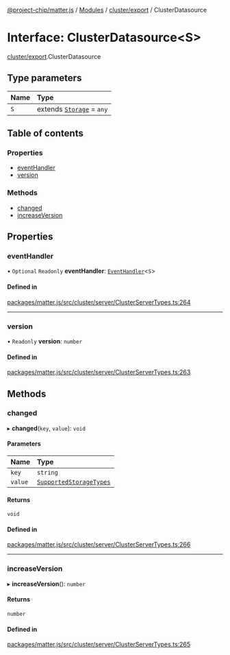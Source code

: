 [@project-chip/matter.js](../README.md) / [Modules](../modules.md) / [cluster/export](../modules/cluster_export.md) / ClusterDatasource

# Interface: ClusterDatasource\<S\>

[cluster/export](../modules/cluster_export.md).ClusterDatasource

## Type parameters

| Name | Type |
| :------ | :------ |
| `S` | extends [`Storage`](storage_export.Storage.md) = `any` |

## Table of contents

### Properties

- [eventHandler](cluster_export.ClusterDatasource-1.md#eventhandler)
- [version](cluster_export.ClusterDatasource-1.md#version)

### Methods

- [changed](cluster_export.ClusterDatasource-1.md#changed)
- [increaseVersion](cluster_export.ClusterDatasource-1.md#increaseversion)

## Properties

### eventHandler

• `Optional` `Readonly` **eventHandler**: [`EventHandler`](../classes/protocol_interaction_export.EventHandler.md)\<`S`\>

#### Defined in

[packages/matter.js/src/cluster/server/ClusterServerTypes.ts:264](https://github.com/project-chip/matter.js/blob/2d9f2165d2672864fda3496a6d0d5f93597f82c6/packages/matter.js/src/cluster/server/ClusterServerTypes.ts#L264)

___

### version

• `Readonly` **version**: `number`

#### Defined in

[packages/matter.js/src/cluster/server/ClusterServerTypes.ts:263](https://github.com/project-chip/matter.js/blob/2d9f2165d2672864fda3496a6d0d5f93597f82c6/packages/matter.js/src/cluster/server/ClusterServerTypes.ts#L263)

## Methods

### changed

▸ **changed**(`key`, `value`): `void`

#### Parameters

| Name | Type |
| :------ | :------ |
| `key` | `string` |
| `value` | [`SupportedStorageTypes`](../modules/storage_export.md#supportedstoragetypes) |

#### Returns

`void`

#### Defined in

[packages/matter.js/src/cluster/server/ClusterServerTypes.ts:266](https://github.com/project-chip/matter.js/blob/2d9f2165d2672864fda3496a6d0d5f93597f82c6/packages/matter.js/src/cluster/server/ClusterServerTypes.ts#L266)

___

### increaseVersion

▸ **increaseVersion**(): `number`

#### Returns

`number`

#### Defined in

[packages/matter.js/src/cluster/server/ClusterServerTypes.ts:265](https://github.com/project-chip/matter.js/blob/2d9f2165d2672864fda3496a6d0d5f93597f82c6/packages/matter.js/src/cluster/server/ClusterServerTypes.ts#L265)
